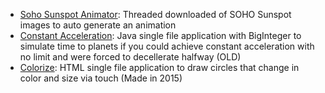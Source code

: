 * [Soho Sunspot Animator](https://github.com/alexlieberman/Miscellaneous/blob/main/SohoSunspotAnimator.java): Threaded downloaded of SOHO Sunspot images to auto generate an animation
* [Constant Acceleration](https://github.com/alexlieberman/Miscellaneous/blob/main/ConstantAcceleration.java): Java single file application with BigInteger to simulate time to planets if you could achieve constant acceleration with no limit and were forced to decellerate halfway (OLD)
* [Colorize](https://github.com/alexlieberman/Miscellaneous/blob/main/Colorize.html): HTML single file application to draw circles that change in color and size via touch (Made in 2015)
